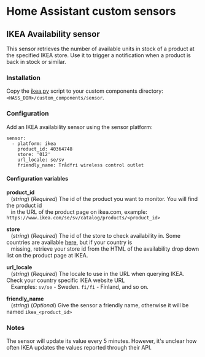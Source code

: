 # Home Assistant custom sensors

## IKEA Availability sensor
This sensor retrieves the number of available units in stock of a product at the specified IKEA store. Use it to trigger a notification when a product is back in stock or similar.

### Installation
Copy the [ikea.py](https://github.com/psvanstrom/hass/blob/master/custom_components/sensor/ikea.py) script to your custom components directory: `<HASS_DIR>/custom_components/sensor`.

### Configuration
Add an IKEA availability sensor using the sensor platform:

```
sensor:
  - platform: ikea
    product_id: 40364748
    store: '012'
    url_locale: se/sv
    friendly_name: Trådfri wireless control outlet
```

#### Configuration variables
**product_id**<br/>
&nbsp;&nbsp;&nbsp;(*string*) (*Required*) The id of the product you want to monitor. You will find the product id<br/>
&nbsp;&nbsp;&nbsp;in the URL of the product page on ikea.com, example: `https://www.ikea.com/se/sv/catalog/products/<product_id>`

**store**<br/>
&nbsp;&nbsp;&nbsp;(*string*) (*Required*) The id of the store to check availability in. Some countries are available [here](https://github.com/psvanstrom/hass/blob/master/ikea_store_ids.md), but if your country is<br/>
&nbsp;&nbsp;&nbsp;missing, retrieve your store id from the HTML of the availability drop down list on the product page at IKEA.

**url_locale**<br/>
&nbsp;&nbsp;&nbsp;(*string*) (*Required*) The locale to use in the URL when querying IKEA. Check your country specific IKEA website URL<br/>
&nbsp;&nbsp;&nbsp;Examples: `sv/se` - Sweden. `fi/fi` - Finland, and so on.

**friendly_name**<br/>
&nbsp;&nbsp;&nbsp;(*string*) (*Optional*) Give the sensor a friendly name, otherwise it will be named `ikea_<product_id>`

### Notes
The sensor will update its value every 5 minutes. However, it's unclear how often IKEA updates the values reported through their API.